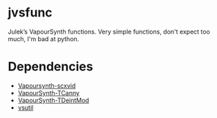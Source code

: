# jvsfunc
Julek’s VapourSynth functions. Very simple functions, don't expect too much, I'm bad at python.

# Dependencies

* [Vapoursynth-scxvid](https://github.com/dubhater/vapoursynth-scxvid)
* [VapourSynth-TCanny](https://github.com/HomeOfVapourSynthEvolution/VapourSynth-TCanny)
* [VapourSynth-TDeintMod](https://github.com/HomeOfVapourSynthEvolution/VapourSynth-TDeintMod)
* [vsutil](https://github.com/Irrational-Encoding-Wizardry/vsutil)
